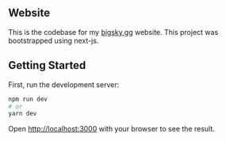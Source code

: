 ## Website

This is the codebase for my [bigsky.gg](bigsky.gg) website.  This project was bootstrapped using next-js.  

## Getting Started

First, run the development server:

```bash
npm run dev
# or
yarn dev
```

Open [http://localhost:3000](http://localhost:3000) with your browser to see the result.


